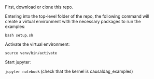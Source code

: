 First, download or clone this repo.

Entering into the top-level folder of the repo, the following command will create a virtual environment with the necessary packages to run the examples:

`bash setup.sh`

Activate the virtual environment:

`source venv/bin/activate`

Start jupyter:

`jupyter notebook`
(check that the kernel is causaldag_examples)
